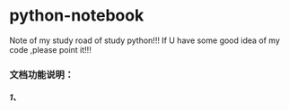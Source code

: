 # python-notebook
Note of my study road of study python!!! If U have some good idea of my code ,please point it!!!
### 文档功能说明：
##### 1、

